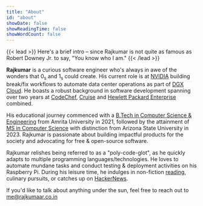 ```yaml
---
title: "About"
id: "about"
showDate: false
showReadingTime: false
showWordCount: false
---
```

{{< lead >}}
Here's a brief intro – since Rajkumar is not quite as famous as Robert Downey Jr. to say, "You know who I am."
{{< /lead >}}

**Rajkumar** is a curious software engineer who's always in awe of the wonders that 0<sub>s</sub> and 1<sub>s</sub> could create. His current role is at [NVIDIA](https://NVIDIA.com) building break/fix workflows to automate data center operations as part of [DGX Cloud](https://www.nvidia.com/en-us/data-center/dgx-cloud/). He boasts a robust background in software development spanning over two years at [CodeChef](https://codechef.com), [Cruise](https://getcruise.com) and [Hewlett Packard Enterprise](https://hpe.com) combined.

His educational journey commenced with a <a target='_blank' href='/pdf-js/web/viewer.html?file=/academics/btech.pdf'>B.Tech in Computer Science & Engineering</a> from Amrita University in 2021, followed by the attainment of <a target='_blank' href='/pdf-js/web/viewer.html?file=/academics/ms.pdf#page=2'>MS in Computer Science</a> with distinction from Arizona State University in 2023. Rajkumar is passionate about building impactful products for the society and advocating for free & open-source software.

Rajkumar relishes being referred to as a "poly-code-glot", as he quickly adapts to multiple programming languages/technologies. He loves to automate mundane tasks and conduct testing & deployment activities on his Raspberry Pi. During his leisure time, he indulges in non-fiction [reading](/books/shelf), culinary pursuits, or catches up on [HackerNews](https://news.ycombinator.com).

If you'd like to talk about anything under the sun, feel free to reach out to [me@rajkumaar.co.in](mailto:me@rajkumaar.co.in)
